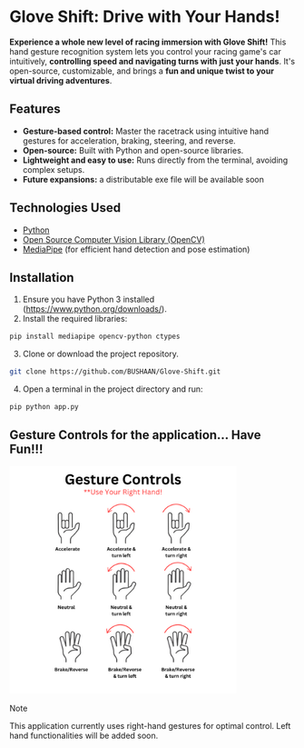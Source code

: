 # Glove Shift: Drive with Your Hands!

**Experience a whole new level of racing immersion with Glove Shift!** This hand gesture recognition system lets you control your racing game's car intuitively, **controlling speed and navigating turns with just your hands**. It's open-source, customizable, and brings a **fun and unique twist to your virtual driving adventures**.

## Features

* **Gesture-based control:** Master the racetrack using intuitive hand gestures for acceleration, braking, steering, and reverse.
* **Open-source:** Built with Python and open-source libraries.
* **Lightweight and easy to use:** Runs directly from the terminal, avoiding complex setups.
* **Future expansions:** a distributable exe file will be available soon

## Technologies Used

* [Python](https://www.python.org/)
* [Open Source Computer Vision Library (OpenCV)](https://opencv.org/) 
* [MediaPipe](https://developers.google.com/mediapipe) (for efficient hand detection and pose estimation)

## Installation

1. Ensure you have Python 3 installed (https://www.python.org/downloads/).
2. Install the required libraries:

```bash
pip install mediapipe opencv-python ctypes
```
3. Clone or download the project repository.
```bash
git clone https://github.com/BUSHAAN/Glove-Shift.git
```
4. Open a terminal in the project directory and run:
```bash
pip python app.py
```
## Gesture Controls for the application... Have Fun!!!
<img src="images/Gesture_Controls.png?raw=true" height="400">

> [!NOTE]
> This application currently uses right-hand gestures for optimal control. Left hand functionalities will be added soon.


